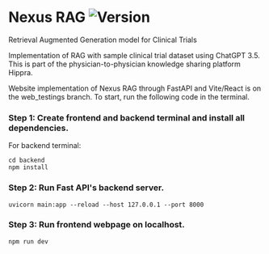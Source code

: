 # Nexus RAG ![Version](https://img.shields.io/badge/version-0.0.0-blue)
Retrieval Augmented Generation model for Clinical Trials

Implementation of RAG with sample clinical trial dataset using ChatGPT 3.5. This is part of the physician-to-physician knowledge sharing platform Hippra. 

Website implementation of Nexus RAG through FastAPI and Vite/React is on the web_testings branch. To start, run the following code in the terminal. 

### Step 1: Create frontend and backend terminal and install all dependencies.

For backend terminal: 
```
cd backend
npm install
```

### Step 2: Run Fast API's backend server.

```
uvicorn main:app --reload --host 127.0.0.1 --port 8000 
```
### Step 3: Run frontend webpage on localhost. 
```
npm run dev
```



